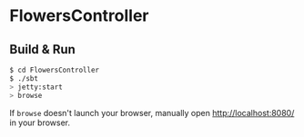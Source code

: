 # FlowersController #

## Build & Run ##

```sh
$ cd FlowersController
$ ./sbt
> jetty:start
> browse
```

If `browse` doesn't launch your browser, manually open [http://localhost:8080/](http://localhost:8080/) in your browser.
